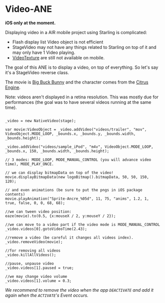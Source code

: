 Video-ANE
=========

**iOS only at the moment.**

Displaying video in a AIR mobile project using Starling is complicated:
- Flash display list Video object is not efficient
- StageVideo may not have any things related to Starling on top of it and may only have 1 Video playing.
- [VideoTexture](https://forums.adobe.com/message/6615256) are still not available on mobile.

The goal of this ANE is to display a video, on top of everything. So let's say it's a StageVideo reverse class.

The movie is [Big Buck Bunny](http://www.bigbuckbunny.org/) and the character comes from the [Citrus Engine](http://citrusengine.com).

Note: videos aren't displayed in a retina resolution. This was mostly due for performances (the goal was to have several videos running at the same time).

```as3

_video = new NativeVideo(stage);
			
var movie:VideoObject = _video.addVideo("videos/trailer", "mov", VideoObject.MODE_LOOP, _bounds.x, _bounds.y, _bounds.width, _bounds.height);
			
_video.addVideo("videos/sample_iPod", "m4v", VideoObject.MODE_LOOP, _bounds.x, 150, _bounds.width, _bounds.height);

// 3 modes: MODE_LOOP, MODE_MANUAL_CONTROL (you will advance video time), MODE_PLAY_ONCE.

// we can display bitmapData on top of the video!
movie.displayBitmapData(new logoBitmap().bitmapData, 50, 50, 150, 120);

// and even animations (be sure to put the pngs in iOS package contents)
movie.playAnimation("Sprite-Ancre_%05d", 11, 75, "anims", 1.2, 1, true, false, 0, 0, 68, 68);

//we can tween video position:
eaze(movie).to(0.5, {x:mouseX / 2, y:mouseY / 2});

//we can move to a video part if the video mode is MODE_MANUAL_CONTROL
_video.videos[0].gotoVideoTime(2.43);

//remove a video (be careful it changes all videos index).
_video.removeVideo(movie);

//for removing all videos
_video.killAllVideos();

//pause, unpause video
_video.videos[1].paused = true;

//we may change video volume
_video.videos[1].volume = 0.3;

```

*We recommend to remove the video when the app `DEACTIVATE` and add it again when the `ACTIVATE`'s Event occurs.*
